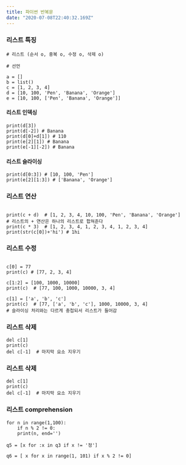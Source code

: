 ```yaml
---
title: 파이썬 반복문
date: "2020-07-08T22:40:32.169Z"
---
```


### 리스트 특징

```
# 리스트 (순서 o, 중복 o, 수정 o, 삭제 o)

# 선언

a = []
b = list()
c = [1, 2, 3, 4]
d = [10, 100, 'Pen', 'Banana', 'Orange']
e = [10, 100, ['Pen', 'Banana', 'Orange']]

```

#### 리스트 인덱싱

```
print(d[3])
print(d[-2]) # Banana
print(d[0]+d[1]) # 110
print(e[2][1]) # Banana
print(e[-1][-2]) # Banana

```

#### 리스트 슬라이싱

```
print(d[0:3]) # [10, 100, 'Pen']
print(e[2][1:3]) # ['Banana', 'Orange']

```

### 리스트 연산

```

print(c + d)  # [1, 2, 3, 4, 10, 100, 'Pen', 'Banana', 'Orange']
# 리스트의 + 연산은 하나의 리스트로 합쳐준다
print(c * 3)  # [1, 2, 3, 4, 1, 2, 3, 4, 1, 2, 3, 4]
print(str(c[0])+'hi') # 1hi

```

### 리스트 수정

```

c[0] = 77
print(c) # [77, 2, 3, 4]

c[1:2] = [100, 1000, 10000]
print(c)  # [77, 100, 1000, 10000, 3, 4]

c[1] = ['a', 'b', 'c']
print(c)  # [77, ['a', 'b', 'c'], 1000, 10000, 3, 4]
# 슬라이싱 처리와는 다르게 충첩되서 리스트가 들어감

```

### 리스트 삭제

```
del c[1]
print(c)
del c[-1]  # 마지막 요소 지우기

```

### 리스트 삭제

```
del c[1]
print(c)
del c[-1]  # 마지막 요소 지우기

```

### 리스트 comprehension

```
for n in range(1,100):
    if n % 2 != 0:
    print(n, end='')

q5 = [x for :x in q3 if x != '정']

q6 = [ x for x in range(1, 101) if x % 2 != 0]

```
